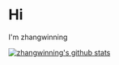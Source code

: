 
# Hi

I'm zhangwinning

[![zhangwinning's github stats](https://github-readme-stats.vercel.app/api?username=zhangwinning&show_icons=true&theme=radical)](https://github.com/anuraghazra/github-readme-stats)

